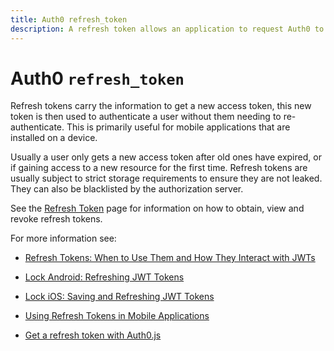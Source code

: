 ```yaml
---
title: Auth0 refresh_token
description: A refresh token allows an application to request Auth0 to issue a new id_token directly, without needing to re-authenticate the user.
---
```


# Auth0 `refresh_token`

Refresh tokens carry the information to get a new access token, this new token is then used to authenticate a user without them needing to re-authenticate. This is primarily useful for mobile applications that are installed on a device.  

Usually a user only gets a new access token after old ones have expired, or if gaining access to a new resource for the first time. Refresh tokens are usually subject to strict storage requirements to ensure they are not leaked. They can also be blacklisted by the authorization server. 

See the [Refresh Token](/refresh-token) page for information on how to obtain, view and revoke refresh tokens.

For more information see:

* [Refresh Tokens: When to Use Them and How They Interact with JWTs](https://auth0.com/blog/refresh-tokens-what-are-they-and-when-to-use-them/)

* [Lock Android: Refreshing JWT Tokens](/libraries/lock/lock-android/refresh-jwt-tokens)

* [Lock iOS: Saving and Refreshing JWT Tokens](/libraries/lock/lock-ios/save-and-refresh-jwt-tokens)

* [Using Refresh Tokens in Mobile Applications](https://github.com/auth0/auth0-angular/blob/master/docs/refresh-token.md)

* [Get a refresh token with Auth0.js](https://github.com/auth0/auth0.js#login)
